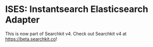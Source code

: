 # ISES: Instantsearch Elasticsearch Adapter

This is now part of Searchkit v4. Check out Searchkit v4 at https://beta.searchkit.co!

